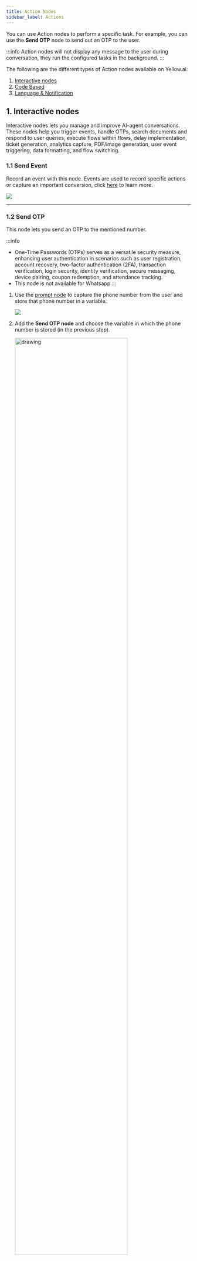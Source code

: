 ```yaml
---
title: Action Nodes
sidebar_label: Actions
---
```


You can use Action nodes to perform a specific task. For example, you can use the **Send OTP** node to send out an OTP to the user.

:::info
Action nodes will not display any message to the user during conversation, they run the configured tasks in the background.
:::


The following are the different types of Action nodes available on Yellow.ai:

1. [Interactive nodes](#1-interactive-nodes)
2. [Code Based](#2-code-based-nodes)
3. [Language & Notification](#3-language-and-notification-nodes)

## 1. Interactive nodes

Interactive nodes lets you manage and improve AI-agent conversations. These nodes help you trigger events, handle OTPs, search documents and respond to user queries, execute flows within flows, delay implementation, ticket generation, analytics capture, PDF/image generation, user event triggering, data formatting, and flow switching.

### 1.1 Send Event

Record an event with this node. 
Events are used to record specific actions or capture an important conversion, click [here](https://docs.yellow.ai/docs/platform_concepts/studio/events/event-hub) to learn more.

![](https://i.imgur.com/6obnCs8.png)

----

### 1.2 Send OTP

This node lets you send an OTP to the mentioned number. 

:::info
* One-Time Passwords (OTPs) serves as a versatile security measure, enhancing user authentication in scenarios such as user registration, account recovery, two-factor authentication (2FA), transaction verification, login security, identity verification, secure messaging, device pairing, coupon redemption, and attendance tracking.
* This node is not available for Whatsapp
:::

1. Use the [prompt node](https://docs.yellow.ai/docs/platform_concepts/studio/build/nodes/prompt-nodes) to capture the phone number from the user and store that phone number in a variable.

   ![](https://i.imgur.com/xgQ2A5t.png)

2. Add the **Send OTP node** and choose the variable in which the phone number is stored (in the previous step).

   <img src="https://i.imgur.com/StadUVa.png" alt="drawing" width="80%"/>
   
  The user will recieve the OTP in a text message.
  
  <img src="https://i.imgur.com/mDlVuCn.jpg" alt="drawing" width="50%"/>

### 1.3 Verify OTP

Use this node to verify the OTP sent to AI-agent users. OTP verification is an important security measure that is used to confirm user identity during various processes.

:::note
This node is not available for Whatsapp
:::

1. Add a [prompt node](https://docs.yellow.ai/docs/platform_concepts/studio/build/nodes/prompt-nodes) to get the OTP and store that in a variable.

   ![](https://i.imgur.com/xgQ2A5t.png)

2. Add the **Verify OTP** node.

     * **OTP variable**: Choose the variable that contains the otp.
     * **Store response in**: Choose the variable to store the response of the Verify OTP node. If the variable is not available, create a new one.

   <img src="https://i.imgur.com/e0tytJq.png" alt="drawing" width="80%"/>

3. Add a [text node](https://docs.yellow.ai/docs/platform_concepts/studio/build/nodes/message-nodes1) to **Success** and **Fallback**. Success indicates the successful verification of the otp, Fallback indicates that the verification has failed.
   
   <img src="https://i.imgur.com/T2UM4xp.png" alt="drawing" width="80%"/>

----

### 1.4 Knowledge search

Knowledge search node allows the AI-agent to retrieve answers from a website or documents uploaded in the Knowledge Base (KB) module and provide accurate and relevant responses to user queries.

Using the Knowledge search node offers the following benefits:

* **Access to up-to-date information**: The AI-agent can retrieve data from the linked websites or uploaded documnets, to ensure that the information provided is correct and relevant.
* **Efficient query handling**:  The AI-agent can handle  contextual queries or specific user queries by searching through knowledge sources to resolve them.


#### Access Knowledge search node

To access Knowledge search node, follow these steps:

1. [Build a flow](https://docs.yellow.ai/docs/platform_concepts/studio/build/Flows/journeys) for your use case and extend it to the point where you want to include the Knowledge Search node. 

2. Navigate to **Actions** nodes and select **Knowledge Search**.

   <img src="https://i.imgur.com/HXw2Uf1.png" alt="drawing" width="80%"/>

* Here's a sample screenshot of the Knowledge Search node. You can customize its behavior using the configuration settings provided. For detailed information on each setting, please refer to the following sections.

   <img src="https://i.imgur.com/AZgo793.png" alt="drawing" width="60%"/>
       
#### Knowledge search settings

The Knowledge search node  additional configurations that allow users to tailor its behavior to specific use cases. Below are some key configurations and their purposes:

##### Input configuration

This setting allows you to adjust input criteria to override the default Knowledge base setting. The AI-agent will use these input settings to process and return search results. It includes options such as:

   <img src="https://i.imgur.com/AKnCBuw.png" alt="drawing" width="50%"/>

   1. **Enable summarised results**: Enable this option for the AI-agent to search and simplify the answer in a conversational manner.
  2. **Site URL**: This field displays the default URL from the Knowledge Base (KB) section. You can modify this URL based on your needs, and the AI-agent will generate search results using the provided URL.
  3. **Search confidence**: This setting defines the confidence score (ranging from 0 to 1) that indicates how accurate the predicted search is. <br/>The default value is 0.5. It is recommended to keep this value between `0.4` and `0.7` to maintain balanced and accurate search results.
  
##### Knowledge filter

The Knowledge filter allows you to refine search results based on tags created for uploaded documents. 

   <img src="https://i.imgur.com/30e0TY1.png" alt="drawing" width="60%"/>

To add a Knowledge filter:

1. Upload the [searchable documents](https://docs.yellow.ai/docs/platform_concepts/studio/kb/ingestion#upload-documents-from-local-system) to KB along with the relevant [tags](https://docs.yellow.ai/docs/platform_concepts/studio/kb/ingestion#additional-options-for-uploaded-documents).
2. Under **Tag** field, choose the tag you created.
3. In **Value** field, enter the value that should return the document associated with the specific tag. Values are fetched from a AI-agent variable. 
4. Click **+ Add filter** to add the more tags if needed.

##### AI-agent response configuration

This setting controls how the AI-agent's response is managed. By default, it is set to "Print response." You can also choose to "Save response in variable.<br/>
   i. **Print response**: This option displays the response directly in text format.<br/>ii. **saveResponseInVariable**: This option stores the AI-agent's response in a specified variable. You need to select the appropriate variable for storing the response.
  <img src="https://i.imgur.com/jRszQcU.png" alt="drawing" width="60%"/>

   

-----

### 1.5 Execute flow 

> This node is available for voice bots.

This node lets you executes a different flow from the current flow. Use this node when you want to trigger a flow within a flow. 

For example, in a customer support AI-agent, you can provide multiple options such as **Talk to an agent**, **Raise a ticket**, **Check status** and add execute flow node to each of the option. So, when a user clicks on an option, the respective flow gets triggered. 

   ![](https://i.imgur.com/A9EPpfz.png)

Once you add the node, you can choose the flow you want to execute. Click **Go to flow** to check the added flow.

### 1.6 Delay

This node allows you to delay the progression of the conversation to the next node by a few minutes or hours.

For example, in response to a user query about the current temperature, the AI-agent incorporates a delay, imitating real-time data retrieval like "Checking the latest weather in New York City..." After a short pause, it provides the up-to-date information, creating a more effective and engaging interaction.

You can delay by minutes/hours.

   ![](https://i.imgur.com/MLyOwwi.png)
   
:::info
 Alternative method is to set the delay on each of the nodes: 
![](https://i.imgur.com/t8cBzXn.png)
:::

### 1.7 Raise Ticket

Raise ticket node lets your users connect with live agents in your AI-agent. Click [here](https://docs.yellow.ai/docs/platform_concepts/inbox) to know more about adding live agents to Yellow.ai. You can also connect users with live chat agents in [different third-party applications](https://docs.yellow.ai/docs/platform_concepts/appConfiguration/overview#6-live-chat). 

This node is used create a live chat request with basic or advanced scenarios such as **Working Hours**, **Agent Availability**, **Voice/Video calling**, etc.

   ![](https://i.imgur.com/Z8VkgD8.png)
   
 * **Live chat agent:** Choose the portal in which your live agents are available. It can be Yellow.ai Inbox or any live chat integration integrated with your AI-agent.
 * **Message after ticket assignment:** The message displayed to the user when an agent is assigned to the chat.

Name, Mobile, Email and Query fields can be filled by passing variables. Use prompt nodes to collect these data in variables and pass it in the corresponding fields.

**Advanced options:**

To provide additional information to the ticket.

![](https://i.imgur.com/qt9Y87D.png)

As configured in Inbox Settings, [Tags](https://docs.yellow.ai/docs/platform_concepts/inbox/inbox-settings/workflows/tags) and [Custom Fields](https://docs.yellow.ai/docs/platform_concepts/inbox/inbox-settings/workflows/chat_custom_fields) will be visible in a multi-select dropdown(i.e. more than one options can be added to ticket)

- **Tags**: Selected Tags from dropdown will be added to the extra details of the ticket (useful for agents to get a quick overview of the issue).
- **Group code**: Similar tickets can be assigned to relevant groups.
- **Priority**: Denotes the priority of tickets from high, medium or low. (default priority is MEDIUM)
- **Voice Call Options**: Voice Call, SIP Call and Auto Start Call can be enabled.
- **Custom Fields**: Based on the use case additional information collected by AI-agent can be added to ticket. for example, in eCommerce Order ID, Payment Mode, Delivery date etc can be asked before connecting to the agent. Just like key value pairs, once a custom field is selected, an additional prompt will be seen.

<img src="https://cdn.yellowmessenger.com/iE4ppldmrE7k1625673583277.png" alt="drawing" width="65%"/>

The response of a Raise ticket node:

```json
{
  "tags": [],
  "responded": false,
  "ticketType": "livechat",
  "ticketCsatScore": null,
  "agentCsatScore": null,
  "assignedByAdmin": false,
  "manualAssignment": false,
  "lastAgentMessageTime": null,
  "lastUserMessageTime": null,
  "lastBotMessageTime": null,
  "userActiveStatus": null,
  "agentActiveStatus": null,
  "replyCount": 0,
  "voiceCall": false,
  "sipCall": false,
  "agentCurrentHandlingTicketsCount": 0,
  "autoStartCall": false,
  "autoTranslate": false,
  "autoDetectLanguage": false,
  "_id": "6156df377b7bb14e16bae116",
  "botId": "YOUR_BOT_ID_HERE",
  "uid": "106265078787462873391306131746",
  "source": "yellowmessenger",
  "issue": "ISSUE_TITLE_HERE",
  "priority": "MEDIUM",
  "severity": "MEDIUM",
  "contact": {
    "phone": "1234567890",
    "name": "CUSTOMER_NAME",
    "email": "[community@yellow.ai](mailto:community@yellow.ai)"
  },
  "assignedTo": "community_yello_ai",
  "sessionId": "5b8a665e69dbc5c451d88bf0",
  "userLanguage": "en",
  "ticketId": "100001",
  "logs": [],
  "timestamp": "2021-10-01T10:13:11.657Z",
  "reassignmentLog": [],
  "collaborators": [
    {
      "_id": "6156df377b7bb15d9fbae11a",
      "username": "community_yello_ai",
      "xmppUsername": "user_1624003758958",
      "name": "yellow.ai Community"
    }
  ],
  "agentLanguage": "en",
  "status": "ASSIGNED",
  "assignedTime": "2021-10-01T10:13:11.695Z",
  "xmpp": "user_1624003758958"
}
```

#### Raise ticket outputs 

1. **Ticket Closed**: Add any node to perform the preferred action when a ticket is closed successfuly.
2. **Error**: Add any node to perform the preferred action when there's an error connecting to an agent.

   <img src="https://i.imgur.com/Fn7QnKd.png" alt="drawing" width="50%"/>

#### Error handling

The output of a Raise Ticket Node dictates general behaviour for any error in creating a ticket. In most real life scenarios, it is preferred to show appropriate reasons to users as to why they cannot to an agent. 

:::note
Once any specific event is active and configured, the corresponding flow will be given preference. AI-agent is never paused unless a ticket is in ASSIGNED state (i.e. Agent is interacting with the user).
:::

Two steps to handle custom scenarios are as follows:
1. In [Events](https://docs.yellow.ai/docs/platform_concepts/studio/events/event-hub), activate the custom inbox event. Scenarios that can be handled:
  - All Available Agents Busy
  - All Available Agents Away
  - All Available Agents Offline
  - All Available Agents Limit Reached
  - Queue Not Enabled
  - Group Queue Not Enabled
  - Group Queue Limit Reached
  - Offline Ticketing Not Enabled
  - Offline Ticketing Not Enabled for Groups
  - Offline Ticket Queue Limit Reached

2.[ Build a flow with relevant events added in the Start Trigger](https://docs.yellow.ai/docs/platform_concepts/studio/build/Flows/configureflow#trigger-flow-using-event).

#### Working hours

If the AI-agent is supposed to respond with a different message outside of agent working hours, [Logic Node](https://docs.yellow.ai/docs/platform_concepts/studio/build/nodes/logic-nodes) can be used. 

<img src="https://i.imgur.com/J3W0HWX.png" alt="drawing" width="70%"/>

:::note
The AI-agent default timezone is considered while evaluating whether a user is outside working hours.
:::

#### Auto-translate incoming chats

Inbox supports automatic translation, allowing agents to assist customers without requiring knowledge of the customer's language. Just enable `Translate User Message` in the raise ticket node configuration to use this feature.

<img src="https://i.imgur.com/frCvffs.png" alt="drawing" width="40%"/>

### 1.8 Analytics 

This node lets you capture analytics. 

You can use the analytics node to send analytics events and capture custom events at any point in the execution of a flow.  You can type the event name to push and select a value.
 The data passed via the node will flow into the analytics table of Data Explorer inside the Insights section.
 
 For instance, use the analytics node to record a **SignUp** event with a corresponding value and keys, allowing you to analyze user interactions and track metadata in the Data Explorer's Insights section. 

**Event**: This can be a static name or a variable which will be captured under the Events column on the analytics table.

**Value**: A variable needs to be selected here which will be captured under the eventValue column.

**Keys**: This is an optional field to capture metadata and will be created as a new column. Multiple columns can be created using keys.

:::info 
Using custom events, you can analyse user flow from one flow/step to another, filter by specific custom events, summarise by different user responses, visualise drop offs and conversion funnels, etc.
:::

![](https://i.imgur.com/GlLrwaa.png)

Open the Analytics page by clicking the Analytics Table link.  

![](https://i.imgur.com/BvNwdWt.jpg)

-----

### 1.9 Generate PDF/Image 

Use this node to generate PDFs and images (JPG/JPEG/PNG) files from docsx, html and Base64 files.

#### To convert from docsx

![](https://i.imgur.com/eQvbk2I.png)

1. In **Template**, click **Upload file** and upload the template based on which the PDF should be generated. This document should be in .docx format and have placeholder values wherever the dynamic data is to be inserted. The placeholder should be enclosed in single brackets, that is`{placeholdername}`. For example, The company name is {company name}.
2. In **+ Add Variable Mapping**: Enter the placeholder name without the brackets in the left column and select a variable (in which the value is collected from the user) in the right column. 

   <img src="https://i.imgur.com/RW5UWNW.png" alt="drawing" width="60%"/>

3. **Select an output format** will be auto-populated by PDF as that's the only available option for docs.

#### To convert from HTML

![](https://i.imgur.com/IP7PcU4.png)

1. In **Select variable containing HTML string**, choose the variable that contains the HTML string.
2. In **Select an output format**, choose the format in which the file should be generated, **PDF**/**JPG**/**JPEG**/**PNG**

Enable **Advanced options** to set the margin and dimensions based on which the file should be geenrated.

  <img src="https://i.imgur.com/JTS0zZ8.png" alt="drawing" width="50%"/>

#### To convert from Base64

There are two ways by which you can convert Base64 files:

**From APIs**

  ![](https://i.imgur.com/fVfihOO.png)

1. In **Input type** choose **API**.
2. In **API**, choose the API added to your AI-agent. If your API has dynamic paramters, add nodes to collect that information from users.
3. In **Path to a BASE64 key**, enter the path to the BASE64 key. 
4. **Select an output format** will be auto-populated by PDF as that's the only available option for docs.

**From variables**

  ![](https://i.imgur.com/L1F16Ud.png)

1. In **Input type** choose **Variable**.
2. In **Select variable**, choose the variable that contains the BASE64 file.
3. **Select an output format** will be auto-populated by PDF as that's the only available option for docs. 

Display the file though the [File node](https://docs.yellow.ai/docs/platform_concepts/studio/build/nodes/message-nodes1). Simply choose the relevant variable from the **fetch from variable** dropdown, it will send the dynamically generated file as a PDF to the user.

:::info
To display PDFs from an API response, store the response in  an object variable, for example **pdf_response**. Include a text node and enter this syntax ```{{{variables.pdf_response.file.url}}}``` 
:::

### 1.10 User event

This node lets you trigger an event with a certain amount of delay. For example, if you can get feedback from users after the chat gets over, you can use this node to trigger that event which will trigger the feedback flow.

To use this node:

1. Create a user event. To do so, go to **Automation** > **Event** > **User Events** > **+ Add Even**t.

  ![](https://imgur.com/X6grR3o.png)

2. In **Event name**, provide a name for that event and in **Event description** descruibe the nature of that event. Click **Create Event**.
3. Go back to **Build**, create a flow with the [start trigger](https://docs.yellow.ai/docs/platform_concepts/studio/build/Flows/configureflow#trigger-flow-using-event) as this event created in the previous step. This flow should essentially contain all the nodes required to execute the action when this event takes place.
4. Then go to the flow which should send this event and include the **User event** node.

  ![](https://i.imgur.com/VtyLltz.png)

5. Fill in the following fields:

* **Event key**: Choose the event created in step 2.
* **Event delay**: Enter the time by which the event occurence should be delayed.
* **Payload**: Choose the variable that contains the data that should be sent along with the event.

6. Once the flow reaches this node, the event is triggered, and the associated flow will be executed precisely after the specified delay time.

### 1.11 Data formatter 

Use the **Data Formatter** node to convert the incoming data to JSON. For instance, convert user input, such as name and email, into a structured JSON object for better processing in downstream applications.

![](https://i.imgur.com/X20qA35.png)

* **Input**: Create/select the variable that contains the data to be converted and select the format of the data. CSV (raw, base64, url) and XML are supported in our platform.
* **Format to**: Select JSON.
* **Parse json output**: Choose the function that filters out a certain data from the JSON. Click [here](https://docs.yellow.ai/docs/platform_concepts/studio/build/code) to know about writing functions.


---

### 1.12 Prompt Executor node

:::info
* This node works only if you have configured an LLM model. For steps on configuring the LLM model, click [here](https://docs.yellow.ai/docs/platform_concepts/studio/dynamicchatnode#model-configuration).
* This node is not available for Whatsapp.
:::

 The Prompt Executor node processes the prompt you provided, using input from the user. It fetches instant responses from the AI model and displays them to end users, adhering to the specified prompt.

![](https://i.imgur.com/ZKKHrQ5.png)

Use a [prompt nod](https://docs.yellow.ai/docs/platform_concepts/studio/build/nodes/prompt-nodes)e to [collect the dynamic user response in a variable](https://docs.yellow.ai/docs/platform_concepts/studio/build/bot-variables#store-data-in-variables) and pass the variable in **User Query**. 

For instance, imagine you wish to share food recipes with the end user. Use a prompt node to inquire about the preferred recipe, save the response in a variable, and pass it here. The node will display the recipe for the ingredient the user asked about.

### Goal configuration settings

Here you can control randomness, sets limits for concise outputs and refine word selection based on probability. Click [here](https://docs.yellow.ai/docs/platform_concepts/studio/dynamicchatnode#goal-configuration-setting) to know about this in detail.

### Model configuration

Model configuration provides you the freedom to manually input your own custom GPT or LLM credentials into the AI-agent. You can then use various models on different dynamic nodes within the same AI-agent independently. This grants you the flexibility to conduct extensive experiments. Click [here](https://docs.yellow.ai/docs/platform_concepts/studio/dynamicchatnode#model-configuration) for the steps.

## 2. Code-based nodes

Code-based nodes allow you to execute actions such as retrieving or sending data via API responses, implementing custom logic for specific actions, and using stored variable data effectively.

### 2.1 API 

> This node is also available for voice bots. 

With the API node, you can connect to an API at a specific point in a flow to send and get responses from a third-party system outside of your AI-agent.

   <img src="https://i.imgur.com/Fnsvd0z.png" alt="drawing" width="70%"/>

To know about the various features of the node and how to use it, click [here](https://docs.yellow.ai/docs/platform_concepts/studio/api/add-api-apinode).

-----

### 2.2 Variables 

> This node is available for voice bots. 

Use the variable node to assign values to a new variable which has not been previously used to collect/store data.

![](https://i.imgur.com/aZzdF0J.png)

 There are two ways by which you can assign values:

* **Assign a static value**

 1. In **Name** select a variable or [create a variable](https://docs.yellow.ai/docs/platform_concepts/studio/build/bot-variables).
 2. In **Value**, type the value you'd like to assign to that variable.

    <img src="https://i.imgur.com/Qh4qqPe.png" alt="drawing" width="60%"/> 

* **Assign a dynamic value**

1. In **Name**, select a variable or [create a variable](https://docs.yellow.ai/docs/platform_concepts/studio/build/bot-variables).
2. In **Value**, click the variable icon to fetch the variable value you'd like to assign to the variable.

   <img src="https://i.imgur.com/HzUsnqB.png" alt="drawing" width="69%"/>

For example, let's say that you have captured the **First name** and the **Last name** of a user and you want to save both the names under one variable **Full Name**.

1. Add two [prompt nodes](https://docs.yellow.ai/docs/platform_concepts/studio/build/nodes/prompt-nodes) to [capture the responses in two different variables](https://docs.yellow.ai/docs/platform_concepts/studio/build/bot-variables#store-data-in-variables). 
2. Add a **Variable node**, create a new variable **Customer Name** and fetch the variable values of the prompt nodes. This **Customer Name** can then be used throughout the flow for a different use case. Refer to the gif below to understand how this works. 

![](https://i.imgur.com/B0qUAvJ.gif)

-----

### 2.3 Database 

> This node is available for voice bots. 

This node helps you perform database operations such as insert, update and search operations in your [database tables](https://docs.yellow.ai/docs/platform_concepts/studio/database). 

  <img src="https://i.imgur.com/Tb0EHym.png" alt="drawing" width="80%"/>
  

* **Insert:** Select **Insert** to insert data in each column into any existing database table you select. To know more, click [here](https://docs.yellow.ai/docs/platform_concepts/studio/database#insert-new-records-or-values-to-a-database-table). 
* **Search:** Select **Search** to look for specific data in the database. To know mroe, click [here](https://docs.yellow.ai/docs/platform_concepts/studio/database#fetch-database-records-using-the-database-node).
* **Update:** Select **Update** to update any column in the databse. For steps to do so, click [here](https://docs.yellow.ai/docs/platform_concepts/studio/database#update-database-table-records-using-the-database-node).
--------

### 2.4 Function 

> This node is available for voice bots. 

This node lets you run custom logic written in the [Function](https://docs.yellow.ai/docs/platform_concepts/studio/build/code) section for specific use cases and store the result in a variable to use it in AI-agent conversations.


![](https://i.imgur.com/v4HNlCq.png)

* **View function** takes you to the function chosen in the **Function** field.
* **+Create new function** button takes you to the function section where you can create a new function.
* **Store Response in** lets you store the response of the function in a variable which can later be used in the flow if required.

Function node is most commonly used to fetch transformation codes that parses API responses to filter specific data. Click [here](https://docs.yellow.ai/docs/platform_concepts/studio/api/send-receive-apiresponses#parse-api-response-using-function-node) for the steps to use this node.
 
-----

### 2.5 Modifier 
 
The node lets you convert the user input to a certain format before passing it to a database/API, or displaying it to the user. Use **Store Response in** option in this node to store the modified input in a variable to use it further in a flow. 

For example, let's say that you want to convert the user input to all caps. Your input would be **Test** and the would be **TEST**.

To see how this node works, click the button at the top and enter your input to observe the corresponding output.

![](https://i.imgur.com/EbhyWqD.png)

The following actions can be performed:


| Action | Description | Output type | Sample input | Sample output |
|-----------------------|-------------------------------|-------------|--------------|---------------|
| Capitalize 1st letter | Capitalizes the first letter of the input                        | String      | i am aakanksha | I am aakanksha |
| Capitalize 1st char of word | Capitalizes the first character of the input                        | String      | hi aakanksha | Hi Aakanksha |
| Lower case all | Converts all the letters of the input to lower case                        | String      | Hi AakanKsha | hi aakanksha |
| Upper case all | Converts all the letters of the input to upper case                         | String      | Hi AakanKsha | HI AAKANKSHA |
| Clean Input | Cleans the input off extra characters                        | String      | vidyadhār nāgār,jaĭpŭr | vidhyadhar nagar, jaipur |
| Add on both sides | Adds a character on both sides of the input (The length should be lesser than teh defined length) | String | Akku (x = - , y = 6) | -Akku- |
| Add at end | Adds a character at the end of the input (will be added if length is lesser than the defined length) | String | Akku (x = - , y = 6) | Akku-- |
| Add at start | Prefix the input with a character. (will be added if the length is lesser than the defined length) | String | Akku (x = - , y = 6) | --Akku |
| Replace first | Replaces the character entered in find preset with the character in replace preset at the prefix of the input. | String | abc@gmail.com (x=.,y=[dot]) | abc@gmail[dot]com |
| Replace All | Replaces the character entered in find preset with the character in replace preset at any part of the input. | String | abc@gmail.com (x=.,y=[dot]) | abc@gmail[dot]com |
| Remove from both sides | Removes the specified character from both the sides of the input| | -Akku- (x=-) | Akku |
| Remove from start | Removes the specified character from the prefix of the input | String | -Akku- (x=-) | Akku- |
| Remove from end | Removes the specified character from the suffix of the input | String | -Akku- (x=-) | -Akku |
| Limit length | The input length is restricted to the specified number in the length preset, and any additional characters beyond that are substituted with the character defined in the omission preset. | Length limit | Aakanksha Jain (x=12) | Aakanksha Ja... |
| Slice | Provides the input between the set positions | Array | [1,2,3,4,5] (2,4) | 3 |Slice|
|Split by space|Splits the input into arrays|Array|tree house|["tree", "house"]
|Split into words|The input is divided into individual words based on the character specified in the preset.| Array|treehouse ,| ["tree", "house"]|
| Join | Join the input array with the character in preset | String | ["My", "Name", "is", "Aakanksha"] (with = '-') | My-Name-is-Aakanksha |
|Pick by position|Picks the word in the array in the specified position| String | ["My", "Name", "is", "Aakanksha"]  (3)| is
|Get length|Returns an array's length |String | []"My", "Name", "is", "Aakanksha"]| 4|
| For each | Apply modifier options on each element of the array | Select modifier | ["My", "Name", "is", "Aakanksha"] (operation = Upper case all) | ["MY", "NAME", "IS", "AAKANKSHA"] |  

---

## 3. Language and Notification nodes


### 3.1 Set language 

This node lets you change the language of the AI-agent conversation to one of the pre-configured languages. The language can be changed only if you have already set up languages in your AI-agent, otherwise, this node will not work. This node takes input only in the form of [ISO codes](https://docs.yellow.ai/docs/platform_concepts/studio/build/localization#supported-languages) based on which it will change the language of the AI-agent.

   <img src="https://i.imgur.com/fBHPZLT.png" alt="drawing" width="80%"/>


Let's say that you want to build a flow that asks for user's preferred language to continue the conversation.

1. [Add the preferred languages to your AI-agent](https://docs.yellow.ai/docs/platform_concepts/studio/build/localization#add-languages-to-your-bot).
2. Go to the flow and include a [Quick reply node](https://docs.yellow.ai/docs/platform_concepts/studio/build/nodes/message-nodes1). Create different buttons for different languages and assign the ISO code as button values to the respective language option.
3. Store the response of the Quick Reply node in a variable.
4. Include the **Set language node** and choose the variable created in the previous step. Refer to the following gif to see how it works.

  ![](https://i.imgur.com/bWZvZ8c.gif)


---

### 3.2 Outbound notification 

This node lets you send notifications as part of the AI-agent conversation. Include this node at whichever point of the flow you want the AI-agent send an outbound notification. Using this node you can send notifications via SMS, Email, Whatsapp and Voice.

Imagine you've integrated a AI-agent into your e-commerce platform. When a customer successfully places an order, the AI-agent distribute notifications across different channels as configured in the node. For example, customers receive WhatsApp/SMS messages confirming their order details, while Email/Voice notifications are dispatched post-shipping for additional updates. 

For a detailed guide on setting up outbound campaigns, click [here](https://docs.yellow.ai/docs/platform_concepts/engagement/outbound/outbound-campaigns/run-campaign).

  <center><img src="https://i.imgur.com/7GEgUGE.png" width="70%"/></center>
  
  

Option | Description
------ | ----------
Type | Choose the type of communication you want to send: SMS, Email, WhatsApp, or Voice.
Sender | Choose the sender ID from which you want to send the communication.
Profile | Select the sender for the SMS notification. Applicable only for SMS in India.
To | Choose the appropriate variable containing the recipient details, example, SMS phone number, Email address, etc.
CC | Choose recipients for CC (Carbon Copy) if needed.
BCC | Choose recipients for BCC (Blind Carbon Copy) if needed.
Select template | Pick a template to use for your communication.
Store message ID in | Choose the variable where you want to store the Message ID. |
|Text type| Select Text/SSML from the dropdown.|
|TTS Engine| Select the engines from the dropdown- Microsoft Azure, Google Wavenet, Amazon Polly.|
|Voice ID| Type the characters of voice ID. You can add this for Microsoft if text_type = "text" and for Google if text_type = "text" and "SSML".|
|Speed|This value defines how fast the AI-agent must converse. This value can be 0.9 - 1.5 for the AI-agent to soundly humanly. You can add this for Microsoft if text_type = "text" and for Google if text_type = "text" and "SSML".|
|Pitch| Pitch value can be any decimal value depending on the base of voice required, 0 is ideal. You can add this for Microsoft if text_type = "text" and for Google for text_type = "text" and "SSML".|
|Capture DTMF length| Enable this option if the DTMF is to be collected on the specific node.|
|DTMF digital length| Enter the length of characters to be captured. Ex: For an Indian phone number, it is 10.|


---

### 3.3 Notification status

The **Notification status** node helps you track the delivery and status of the notification configured in the [Outbound Notification node](#outbound). It uses the **Message ID** to retrive the notification status. The node offers valuable insights, such as delivery confirmation, read receipts, or error notifications, depending on the capabilities of the communication channel. 

You can make use of message status (Sent/Delivered) to take appropriate actions based on the status of your outbound notification, ensuring effective and responsive communication with your audience.

 <center> <img src="https://i.imgur.com/rHvs8mM.png" width="70%"/></center>

To use this node:

1. Add an [Outbound Notification node](#out) to your flow and store the response of that node in a variable.

   ![](https://i.imgur.com/9YFdHas.png)

2. Add a **Notification Status node** to the outbound notification node.

   ![](https://i.imgur.com/ngOYViI.png)

3. In **Type**, choose the communication channel: SMS, Email or WhatsApp  and in **Message ID** fetch the variable that contains the Message ID.

   ![](https://i.imgur.com/5RTMMPQ.png)

4. In **notifStatusStoreCustomPayloadIn**, create or choose the variable to store the payload.
5.  Connect relevant nodes to **Sent** and **Delivered** options based on what you want the AI-agent to do if the particular notification was sent and delivered.

  ![](https://i.imgur.com/IboR5jj.png)


:::note
To know more about Outbound notifications, click [here](https://docs.yellow.ai/docs/platform_concepts/engagement/outbound/outbound-campaigns/run-campaign).
:::

---

### 3.4 Sync database

:::info
This node is only available when a flow is created as a [skill](https://docs.yellow.ai/docs/platform_concepts/studio/build/Flows/journeys#create-a-skill). 
:::

The Sync database node facilitates the synchronization of your AI-agent's database with external databases using APIs. This node streamlines the process of automating data synchronization with external databases.

Let's say you have a AI-agent that assists with inventory management for an e-commerce website. You want to ensure that the inventory data in your AI-agent's database is always up-to-date with your main inventory database. By using the **Sync database node**, you can seamlessly integrate your AI-agent's database with your main inventory database, ensuring that any changes or updates made externally are reflected in real-time within your AI-agent, thus providing accurate and timely information to your users.

:::info
Refer to this video to see how this node works

[![Sync DB node](https://cdn.loom.com/sessions/thumbnails/1e7104db203c4061a5d6839ea515198e-with-play.gif)](https://www.loom.com/share/1e7104db203c4061a5d6839ea515198e)
:::

:::note
* The column names in the table should be exactly the same as the attribute names in the JSON response. 
* All the rows will be imported, processed and sent to the selected table to perform the selected action.
:::

To configure the **Sync Database** node:

  ![](https://i.imgur.com/Zh1Ajsi.png)

1. In **API**, choose the preferred API in the drop down. For steps to add a new API to the AI-agent, click [here](https://docs.yellow.ai/docs/platform_concepts/studio/api/add-api).
2. In **Parameters of API**, select the variables that contain the values of the corresponding fields. 

   * If the values are dynamic, they should be collected from customers using prompt nodes and those variable should be mapped here. 
   * If they are static values, you can create a variable and type the values.

3. In API response type, choose the API response type of the API added. **JSON** and **CSV** are the options available. Fill the following fields based on the option selected.

* **JSON path selector:(this field is available only for the JSON response)** Select the path where the relevant data lies in the JSON response. For example, the JSON path  for the following code would be the  is "data.results.*

```
{
      data: {
                results: {
                                 record1 :{},
                                 record2: {},
                                 ........
                 } 
       }
}
```
* **Parse API response:** Choose the function that contains the transformation logic. This helps access individual row attributes.

 **Sample code**
 
   (This is optional for CSV)

 ```
return new Promise(resolve => {
  let record = ymLib.args.record;
  /*
    record is an object, representing a row. all values will be of type string, keys will be fetched from the csv-header.
  */
  resolve({
    identifier: record.identifier,
    category: record.category
  });
});
 ```


* **Store Response in:** Choose the variable in which the response of this node should be stored.
* **Select table:** Choose the database table in which the data should be populated.
* **Select action:** Choose one of the preferred actions.
    - **Insert**: Adds rows from API call to the end of the table.
    - **Update**: Compares rows from API call to the existing table and checks if there is a match in Unique ID and updates those rows.
    - **Import**: Truncates existing table completely and replaces it with data from API call.

![](https://i.imgur.com/SsJcSCp.png)

To use this node in a flow:

1. Create a [Schedule Event](https://docs.yellow.ai/docs/platform_concepts/studio/events/event-hub#schedule-events) (if there is a requirement to schedule the database updates).
2. [Add the API](https://docs.yellow.ai/docs/platform_concepts/studio/api/add-api) and [create a database table ](https://docs.yellow.ai/docs/platform_concepts/studio/database#create-database-table)in the required format (template without any rows).
3. Create or open a [skill](https://docs.yellow.ai/docs/platform_concepts/studio/build/Flows/journeys#create-a-skill). On the start node, select the scheduled event as the start trigger. 

![](https://i.imgur.com/BpOb6o5.png)

4. Connect the start node to the **Sync Database** node.
5. When the Sync DB node gets triggered, it pulls all the data through API. 
6. On the scheduled time, status of the sync can be viewed in **status** object.

```
{
success: true,
error : 'if any, we show it',
recordsProcessed: 1230,
}
```


:::note
When an event is created using the action node, the *eventID* can be found in the response (payload) of that action node.
:::

